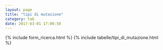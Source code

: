 ```yaml
---
layout: page
title: "tipi di mutazione"
category: tab
date: 2017-03-01 17:06:50
---
```


{% include form_ricerca.html %}
{% include tabelle/tipi_di_mutazione.html %}

